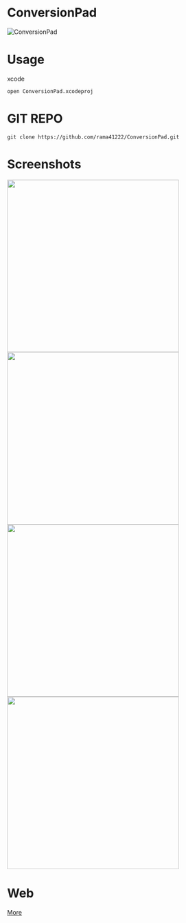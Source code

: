 # ConversionPad

![ConversionPad](https://s3.amazonaws.com/rama-private-files/ConversionPad/iTunesArtwork%401x.png)

# Usage
xcode

```
open ConversionPad.xcodeproj

```

# GIT REPO

```
git clone https://github.com/rama41222/ConversionPad.git
```

# Screenshots

<img src="https://s3.amazonaws.com/rama-private-files/ConversionPad/distance.png" width="400">
<img src="https://s3.amazonaws.com/rama-private-files/ConversionPad/speed.png" width="400">
<img src="https://s3.amazonaws.com/rama-private-files/ConversionPad/temp1.png" width="400">
<img src="https://s3.amazonaws.com/rama-private-files/ConversionPad/weight.png" width="400">

# Web
[More](https://www.dinushanka.me)
